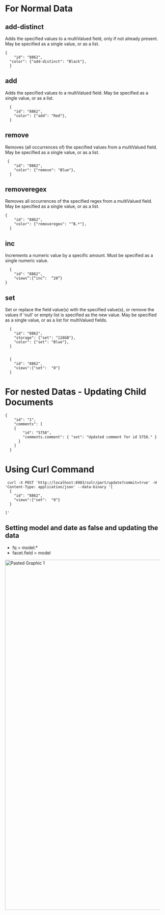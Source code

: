 # For Normal Data


## add-distinct
Adds the specified values to a multiValued field, only if not already present. May be specified as a single value, or as a list.
 
    {
        "id": "8862",
      "color": {"add-distinct": "Black"},  
      }

## add
Adds the specified values to a multiValued field. May be specified as a single value, or as a list.

      {
        "id": "8862",
        "color": {"add": "Red"},
      }


## remove
Removes (all occurrences of) the specified values from a multiValued field. May be specified as a single value, or as a list.
  
     {
        "id": "8862",
        "color": {"remove": "Blue"},
      }


## removeregex
Removes all occurrences of the specified regex from a multiValued field. May be specified as a single value, or as a list.

    {
        "id": "8862",
        "color": {"removeregex": "^B.*"},
      }


## inc
Increments a numeric value by a specific amount. Must be specified as a single numeric value.

      {
        "id": "8862",
        "views”:{“inc”:  “20”}
    }


## set
Set or replace the field value(s) with the specified value(s), or remove the values if 'null' or empty list is specified as the new value.
May be specified as a single value, or as a list for multiValued fields.

      {
        "id": "8862",
        "storage": {"set": "128GB"},
        "color": {"set": "Blue"},
      }


      {
        "id": "8862",
        "views":{"set":  "0"}
      }



# For nested Datas - Updating Child Documents

    {
        "id": "1",
        "comments": [
        {
            "id": "5758",
            "comments.comment": { "set": "Updated comment for id 5758." }
          }
        ]
      }




# Using Curl Command

     curl -X POST 'http://localhost:8983/solr/part/update?commit=true' -H 'Content-Type: application/json' --data-binary '[
      {
        "id": "8862",
        "views":{"set":  "0"}
      }
    
    ]'



## Setting model and date as false and updating the data

* fq = model:*
* facet.field = model

<img width="1136" alt="Pasted Graphic 1" src="https://github.com/Krishna4802/SolrCloud/assets/139359113/153a69f5-a056-4d8f-9945-4b12a6a1ed65">


